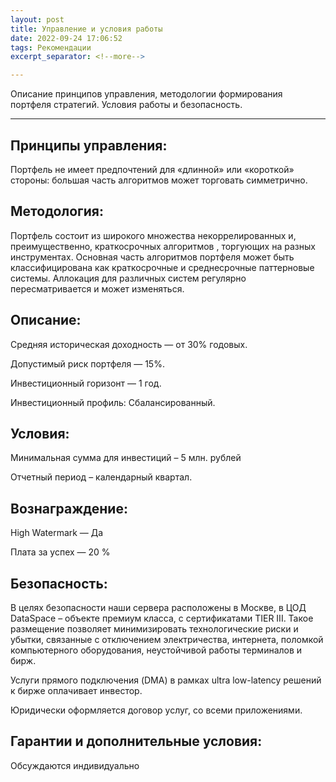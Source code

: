 ```yaml
---
layout: post
title: Управление и условия работы
date: 2022-09-24 17:06:52
tags: Рекомендации
excerpt_separator: <!--more-->

---
```


Описание принципов управления, методологии формирования портфеля стратегий. Условия работы и безопасность.


----------------

<!--more-->


## Принципы управления:

Портфель не имеет предпочтений для «длинной» или «короткой» стороны: большая часть алгоритмов может торговать симметрично.


## Методология:

Портфель состоит из широкого множества некоррелированных и, преимущественно, краткосрочных алгоритмов , торгующих на разных инструментах. Основная часть алгоритмов портфеля может быть классифицирована как краткосрочные и среднесрочные паттерновые системы. Аллокация для различных систем регулярно пересматривается и может изменяться.
 
## Описание:

Средняя историческая доходность — от 30% годовых.

Допустимый риск портфеля — 15%.

Инвестиционный горизонт — 1 год.

Инвестиционный профиль: Сбалансированный.

## Условия:

Минимальная сумма для инвестиций – 5 млн. рублей

Отчетный период – календарный квартал.

## Вознаграждение:

High Watermark — Да

Плата за успех — 20 %

## Безопасность:

В целях безопасности наши сервера расположены в Москве, в ЦОД DataSpace – объекте премиум класса, с
сертификатами TIER III. Такое размещение позволяет минимизировать технологические риски и убытки, связанные с
отключением электричества, интернета, поломкой компьютерного оборудования, неустойчивой работы терминалов и
бирж.

Услуги прямого подключения (DMA) в рамках ultra low-latency решений к бирже оплачивает инвестор.

Юридически оформляется договор услуг, со всеми приложениями.

## Гарантии и дополнительные условия:

Обсуждаются индивидуально
